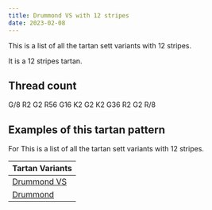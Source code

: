 ```yaml
---
title: Drummond VS with 12 stripes
date: 2023-02-08
---
```

This is a list of all the tartan sett variants with 12 stripes.

It is a 12 stripes tartan.


## Thread count
G/8 R2 G2 R56 G16 K2 G2 K2 G36 R2 G2 R/8

## Examples of this tartan pattern
For This is a list of all the tartan sett variants with 12 stripes.

| Tartan Variants |
|---------------|
| [Drummond VS](/variants/g/8/r2/g2/r56/g16/k2/g2/k2/g36/r2/g2/r/8-g004c00-k000000-rc80000/)||
| [Drummond](/variants/g/8/r2/g2/r56/g16/k2/g2/k2/g36/r2/g2/r/8-g008000-k000000-rc00000/)||
